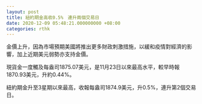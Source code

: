 ```yaml
---
layout: post
title: 紐約期金高收0.5%　連升兩個交易日
date: 2020-12-09 05:48:21.000000000 +08:00
categories: rthk
---
```


金價上升，因為市場預期美國將推出更多財政刺激措施，以緩和疫情對經濟的影響，加上近期美元弱勢亦支持金價。

現貨金一度觸及每盎司1875.07美元，是11月23日以來最高水平，較早時報1870.93美元，升約0.44%。

紐約期金升至3星期以來最高，收報每盎司1874.9美元，升0.5%，連升第2個交易日。
